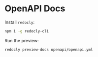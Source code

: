 # OpenAPI Docs

Install `redocly`:
```bash
npm i -g redocly-cli
```

Run the preview:
```bash
redocly preview-docs openapi/openapi.yml
```


